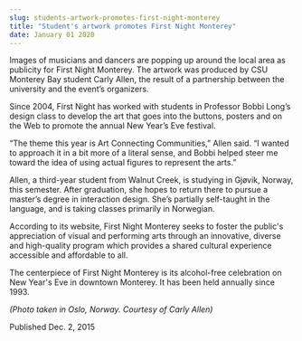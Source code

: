 ```yaml
---
slug: students-artwork-promotes-first-night-monterey
title: "Student's artwork promotes First Night Monterey"
date: January 01 2020
---
```


<p>Images of musicians and dancers are popping up around the local area as publicity for First Night Monterey. The artwork was produced by CSU Monterey Bay student Carly Allen, the result of a partnership between the university and the event’s organizers.</p><p>Since 2004, First Night has worked with students in Professor Bobbi Long’s design class to develop the art that goes into the buttons, posters and on the Web to promote the annual New Year’s Eve festival.
</p><p>“The theme this year is Art Connecting Communities,” Allen said. “I wanted to approach it in a bit more of a literal sense, and Bobbi helped steer me toward the idea of using actual figures to represent the arts.”

Allen, a third&#45;year student from Walnut Creek, is studying in Gjøvik, Norway, this semester. After graduation, she hopes to return there to pursue a master’s degree in interaction design. She’s partially self&#45;taught in the language, and is taking classes primarily in Norwegian.

According to its website, First Night Monterey seeks to foster the public's appreciation of visual and performing arts through an innovative, diverse and high&#45;quality program which provides a shared cultural experience accessible and affordable to all.
</p><p>The centerpiece of First Night Monterey is its alcohol&#45;free celebration on New Year's Eve in downtown Monterey. It has been held annually since 1993.

<em>&#40;Photo taken in Oslo, Norway. Courtesy of Carly Allen&#41;</em>

Published Dec. 2, 2015
</p>
